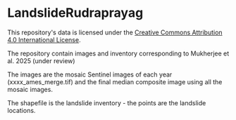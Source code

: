 # LandslideRudraprayag
This repository's data is licensed under the [Creative Commons Attribution 4.0 International License](https://creativecommons.org/licenses/by/4.0/).

The repository contain images and inventory corresponding to Mukherjee et al. 2025 (under review)

The images are the mosaic Sentinel images of each year (xxxx_ames_merge.tif) and the final median composite image using all the mosaic images.

The shapefile is the landslide inventory - the points are the landslide locations. 
